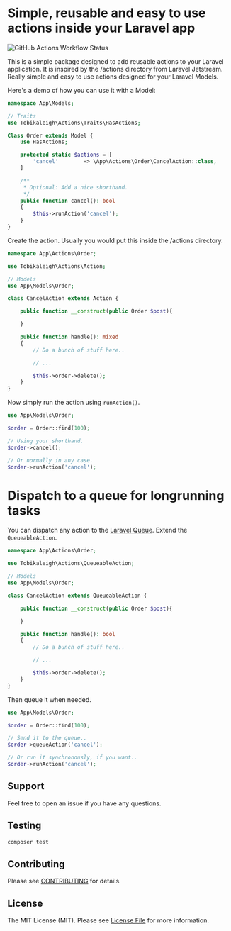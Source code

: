 # Simple, reusable and easy to use actions inside your Laravel app

![GitHub Actions Workflow Status](https://img.shields.io/github/actions/workflow/status/tobikaleigh/laravel-actions/run-tests.yml?label=Tests)

This is a simple package designed to add reusable actions to your Laravel application. It is inspired by the /actions directory from Laravel Jetstream. Really simple and easy to use actions designed for your Laravel Models.

Here's a demo of how you can use it with a Model:

```php
namespace App\Models;

// Traits
use Tobikaleigh\Actions\Traits\HasActions;

Class Order extends Model {
    use HasActions;

    protected static $actions = [
        'cancel'        => \App\Actions\Order\CancelAction::class,
    ]

    /**
     * Optional: Add a nice shorthand.
     */
    public function cancel(): bool
    {
        $this->runAction('cancel');
    }
}
```

Create the action. Usually you would put this inside the /actions directory.

```php
namespace App\Actions\Order;

use Tobikaleigh\Actions\Action;

// Models
use App\Models\Order;

class CancelAction extends Action {

    public function __construct(public Order $post){

    }

    public function handle(): mixed
    {
        // Do a bunch of stuff here..

        // ...

        $this->order->delete();
    }
}
```
Now simply run the action using ``runAction()``.

```php
use App\Models\Order;

$order = Order::find(100);

// Using your shorthand.
$order->cancel();

// Or normally in any case.
$order->runAction('cancel');
```

# Dispatch to a queue for longrunning tasks

You can dispatch any action to the [Laravel Queue](https://laravel.com/docs/queues). Extend the `QueueableAction`.

```php
namespace App\Actions\Order;

use Tobikaleigh\Actions\QueueableAction;

// Models
use App\Models\Order;

class CancelAction extends QueueableAction {

    public function __construct(public Order $post){

    }

    public function handle(): bool
    {
        // Do a bunch of stuff here..

        // ...

        $this->order->delete();
    }
}
```

Then queue it when needed.

```php
use App\Models\Order;

$order = Order::find(100);

// Send it to the queue..
$order->queueAction('cancel');

// Or run it synchronously, if you want..
$order->runAction('cancel');
```
## Support

Feel free to open an issue if you have any questions.

## Testing

```bash
composer test
```

## Contributing

Please see [CONTRIBUTING](https://github.com/spatie/.github/blob/main/CONTRIBUTING.md) for details.

## License

The MIT License (MIT). Please see [License File](LICENSE.md) for more information.
